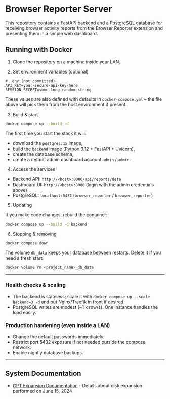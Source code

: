 # Browser Reporter Server

This repository contains a FastAPI backend and a PostgreSQL database for receiving browser activity reports from the Browser Reporter extension and presenting them in a simple web dashboard.

## Running with Docker

1.  Clone the repository on a machine inside your LAN.

2.  Set environment variables (optional)

```
# .env (not committed)
API_KEY=your-secure-api-key-here
SESSION_SECRET=some-long-random-string
```
These values are also defined with defaults in `docker-compose.yml` – the file above will pick them from the host environment if present.

3.  Build & start

```bash
docker compose up --build -d
```

The first time you start the stack it will:
* download the `postgres:15` image,
* build the `backend` image (Python 3.12 + FastAPI + Uvicorn),
* create the database schema,
* create a default admin dashboard account `admin` / `admin`.

4.  Access the services

* Backend API:   `http://<host>:8000/api/reports/data`
* Dashboard UI:  `http://<host>:8000`  (login with the admin credentials above)
* PostgreSQL:    `localhost:5432` (`browser_reporter` / `browser_reporter`)

5.  Updating

If you make code changes, rebuild the container:

```bash
docker compose up --build -d backend
```

6.  Stopping & removing

```bash
docker compose down
```

The volume `db_data` keeps your database between restarts. Delete it if you need a fresh start:

```bash
docker volume rm <project_name>_db_data
```

---

### Health checks & scaling
* The backend is stateless; scale it with `docker compose up --scale backend=3 -d` and put Nginx/Traefik in front if desired.
* PostgreSQL writes are modest (~1 k row/s). One instance handles the load easily.

### Production hardening (even inside a LAN)
* Change the default passwords immediately.
* Restrict port 5432 exposure if not needed outside the compose network.
* Enable nightly database backups.

---

## System Documentation

* [GPT Expansion Documentation](GPT_EXPANSION_DOCUMENTATION.md) - Details about disk expansion performed on June 15, 2024
